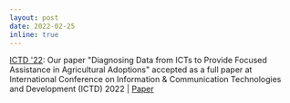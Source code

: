 ```yaml
---
layout: post
date: 2022-02-25
inline: true
---
```


[ICTD '22](https://ictd.org/ictd2022/participate/call-for-papers/): Our paper "Diagnosing Data from ICTs to Provide Focused Assistance in Agricultural Adoptions" accepted as a full paper at International Conference on Information & Communication Technologies and Development (ICTD) 2022 \| [Paper](https://arxiv.org/abs/2111.00052)
